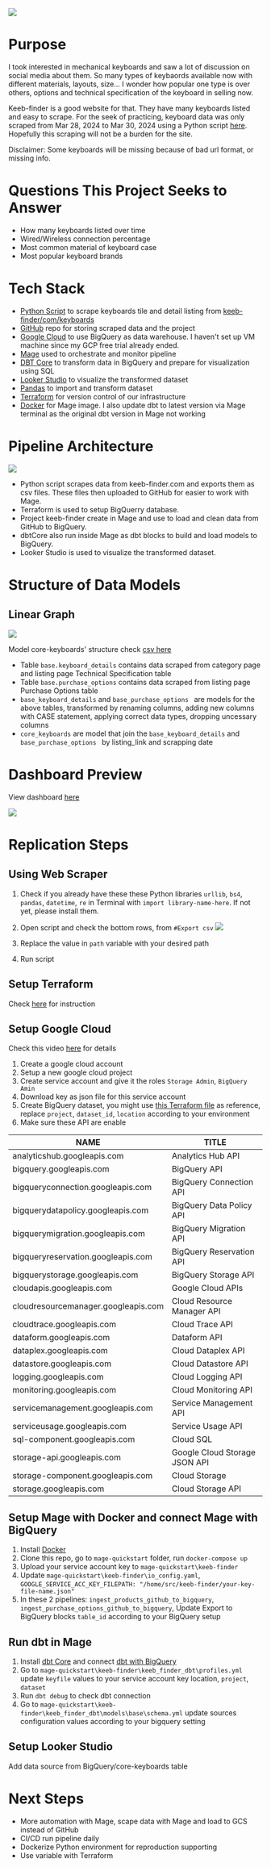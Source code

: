
![](keeb_finder_overview.png)

# Purpose
I took interested in mechanical keyboards and saw a lot of discussion on social media about them. So many types of keybaords available now with different materials, layouts, size... I wonder how popular one type is over others, options and technical specification of the keyboard in selling now.

Keeb-finder is a good website for that. They have many keyboards listed and easy to scrape. For the seek of practicing, keyboard data was only scraped from Mar 28, 2024 to Mar 30, 2024 using a Python script [here](https://github.com/NgocHueLy/data_eng_keeb_finder/blob/main/keeb-finder-scraper-products.py). Hopefully this scraping will not be a burden for the site.

Disclaimer: Some keyboards will be missing because of bad url format, or missing info.

# Questions This Project Seeks to Answer
- How many keyboards listed over time 
- Wired/Wireless connection percentage
- Most common material of keyboard case
- Most popular keyboard brands

# Tech Stack
- [Python Script](https://github.com/NgocHueLy/data_eng_keeb_finder/blob/main/keeb-finder-scraper-products.py) to scrape keyboards tile and detail listing from [keeb-finder/com/keyboards](https://keeb-finder.com/keyboards)
- [GitHub](https://github.com/) repo for storing scraped data and the project
- [Google Cloud](https://console.cloud.google.com/?hl=en&project=dtc-de-course-412502) to use BigQuery as data warehouse. I haven't set up VM machine since my GCP free trial already ended.
- [Mage](https://www.mage.ai/) used to orchestrate and monitor pipeline
- [DBT Core](https://www.getdbt.com/) to transform data in BigQuery and prepare for visualization using SQL
- [Looker Studio](https://lookerstudio.google.com/) to visualize the transformed dataset
- [Pandas](https://pandas.pydata.org/) to import and transform dataset
- [Terraform](https://www.terraform.io/) for version control of our infrastructure
- [Docker](https://docker.io/) for Mage image. I also update dbt to latest version via Mage terminal as the original dbt version in Mage not working


# Pipeline Architecture
![](keeb-finder-pipeline.png)
- Python script scrapes data from keeb-finder.com and exports them as csv files. These files then uploaded to GitHub for easier to work with Mage.
- Terraform is used to setup BigQuerry database.
- Project keeb-finder create in Mage and use to load and clean data from GitHub to BigQuery. 
- dbtCore also run inside Mage as dbt blocks to build and load models to BigQuery.
- Looker Studio is used to visualize the transformed dataset.

# Structure of Data Models

## Linear Graph
![](dbt-graph.png)

Model core-keyboards' structure check [csv here](core-keyboards-structure.csv)
- Table ```base.keyboard_details``` contains data scraped from category page and listing page Technical Specification table
- Table ```base.purchase_options``` contains data scraped from listing page Purchase Options table
- ```base_keyboard_details``` and ```base_purchase_options ``` are models for the above tables, transformed by renaming columns, adding new columns with CASE statement, applying correct data types, dropping uncessary columns
- ```core_keyboards``` are model that join the ```base_keyboard_details``` and ```base_purchase_options ``` by listing_link and scrapping date


# Dashboard Preview
View dashboard [here](https://lookerstudio.google.com/reporting/093cd60c-59a7-44e8-b1c1-97235457e8c9)

![](dashboard_preview.png)

# Replication Steps

## Using Web Scraper
1. Check if you already have these these Python libraries ```urllib```, ```bs4```, ```pandas```, ```datetime```, ```re``` in Terminal with ```import library-name-here```. If not yet, please install them.

2. Open script and check the bottom rows, from ```#Export csv```
![](scraper-export.png)
3. Replace the value in  ```path``` variable with your desired path
4. Run script

## Setup Terraform
Check [here](https://developer.hashicorp.com/terraform/tutorials/aws-get-started/install-cli) for instruction

## Setup Google Cloud
Check this video [here](https://youtu.be/c3ZppKdSG5A?t=212) for details
1. Create a google cloud account
2. Setup a new google cloud project
3. Create service account and give it the roles ```Storage Admin```, ```BigQuery Amin```
4. Download key as json file for this service account
5. Create BigQuery dataset, you might use [this Terraform file](terraform\gcp.tf) as reference, replace ```project```, ```dataset_id```, ```location``` according to your environment
6. Make sure these API are enable

| NAME                                | TITLE                         |
|-------------------------------------|-------------------------------|
| analyticshub.googleapis.com         | Analytics Hub API             |
| bigquery.googleapis.com             | BigQuery API                  |
| bigqueryconnection.googleapis.com   | BigQuery Connection API       |
| bigquerydatapolicy.googleapis.com   | BigQuery Data Policy API      |
| bigquerymigration.googleapis.com    | BigQuery Migration API        |
| bigqueryreservation.googleapis.com  | BigQuery Reservation API      |
| bigquerystorage.googleapis.com      | BigQuery Storage API          |
| cloudapis.googleapis.com            | Google Cloud APIs             |
| cloudresourcemanager.googleapis.com | Cloud Resource Manager API    |
| cloudtrace.googleapis.com           | Cloud Trace API               |
| dataform.googleapis.com             | Dataform API                  |
| dataplex.googleapis.com             | Cloud Dataplex API            |
| datastore.googleapis.com            | Cloud Datastore API           |
| logging.googleapis.com              | Cloud Logging API             |
| monitoring.googleapis.com           | Cloud Monitoring API          |
| servicemanagement.googleapis.com    | Service Management API        |
| serviceusage.googleapis.com         | Service Usage API             |
| sql-component.googleapis.com        | Cloud SQL                     |
| storage-api.googleapis.com          | Google Cloud Storage JSON API |
| storage-component.googleapis.com    | Cloud Storage                 |
| storage.googleapis.com              | Cloud Storage API             |


## Setup Mage with Docker and connect Mage with BigQuery
1. Install [Docker](https://docs.docker.com/get-docker/)
2. Clone this repo, go to ```mage-quickstart``` folder, run ```docker-compose up```
3. Upload your service account key to ```mage-quickstart\keeb-finder```
4. Update ```mage-quickstart\keeb-finder\io_config.yaml```, ```GOOGLE_SERVICE_ACC_KEY_FILEPATH: "/home/src/keeb-finder/your-key-file-name.json"```
5. In these 2 pipelines: ```ingest_products_github_to_bigquery```, ```ingest_purchase_options_github_to_bigquery```, Update Export to BigQuery blocks ```table_id``` according to your BigQuery setup

## Run dbt in Mage
1. Install [dbt Core](https://docs.getdbt.com/docs/core/installation-overview) and connect [dbt with BigQuery](https://docs.getdbt.com/docs/core/connect-data-platform/bigquery-setup)
2. Go to ```mage-quickstart\keeb-finder\keeb_finder_dbt\profiles.yml``` update ```keyfile``` values to your service account key location, ```project```, ```dataset```
3. Run ```dbt debug``` to check dbt connection
4. Go to ```mage-quickstart\keeb-finder\keeb_finder_dbt\models\base\schema.yml``` update sources configuration values according to your bigquery setting


## Setup Looker Studio
 Add data source from BigQuery/core-keyboards table

# Next Steps
- More automation with Mage, scape data with Mage and load to GCS instead of GitHub
- CI/CD run pipeline daily
- Dockerize Python environment for reproduction supporting
- Use variable with Terraform
